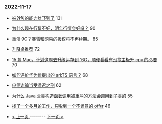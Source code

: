 ### 2022-11-17 
- [被外包的能力给吓到了](https://www.v2ex.com/t/895875) 131
- [为什么现在行情不好，明年行情会好吗？](https://www.v2ex.com/t/895868) 90
- [重演 9C？暴雪和网易的授权将不再续期。](https://www.v2ex.com/t/895884) 85
- [升降桌推荐](https://www.v2ex.com/t/895826) 72
- [15 款 Mac，计划这周去升级运存到 16G，顺便看看有没换主板升 cpu 的必要](https://www.v2ex.com/t/895846) 70
- [如何评价华为新提出的 arkTS 语言？](https://www.v2ex.com/t/895887) 68
- [电信诈骗当受凌迟之刑](https://www.v2ex.com/t/895883) 62
- [为什么 Java 父类构造函数调用被重写的方法会调用到子类的](https://www.v2ex.com/t/895919) 55
- [找了一个多月的工作，只收到一个不满意的 offer](https://www.v2ex.com/t/895777) 46 

- [ < 上一页 ](https://github.com/able8/v2ex-hot-record/blob/master/2022-11-16.md) -------- [ 下一页 > ](https://github.com/able8/v2ex-hot-record/blob/master/2022-11-18.md)